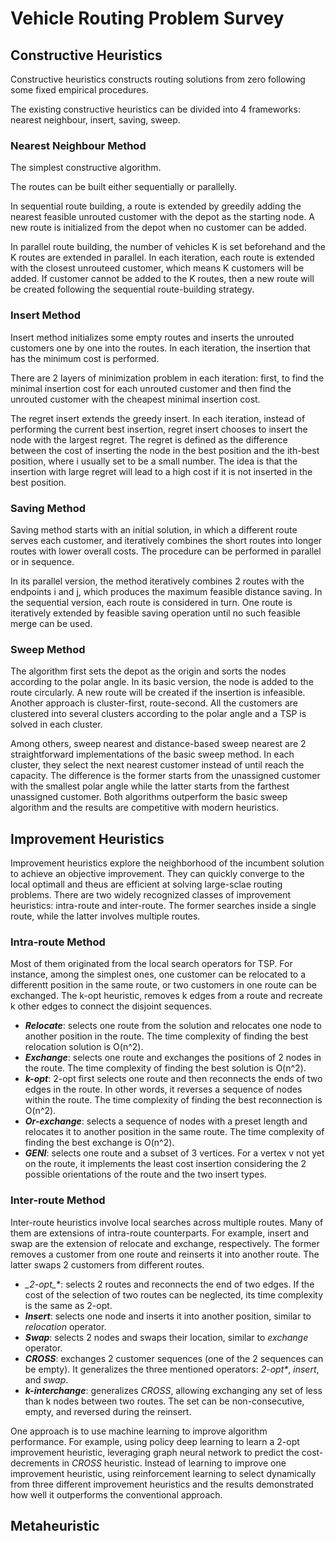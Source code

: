 # Vehicle Routing Problem Survey  
## Constructive Heuristics

Constructive heuristics constructs routing solutions from zero following some fixed empirical procedures.

The existing constructive heuristics can be divided into 4 frameworks: nearest neighbour, insert, saving, sweep.

### Nearest Neighbour Method

The simplest constructive algorithm.

The routes can be built either sequentially or parallelly.

In sequential route building, a route is extended by greedily adding the nearest feasible unrouted customer with the depot as the starting node. A new route is initialized from the depot when no customer can be added.

In parallel route building, the number of vehicles K is set beforehand and the K routes are extended in parallel. In each iteration, each route is extended with the closest unrouteed customer, which means K customers will be added. If customer cannot be added to the K routes, then a new route will be created following the sequential route-building strategy.

### Insert Method

Insert method initializes some empty routes and inserts the unrouted customers one by one into the routes. In each iteration, the insertion that has the minimum cost is performed.

There are 2 layers of minimization problem in each iteration: first, to find the minimal insertion cost for each unrouted customer and then find the unrouted customer with the cheapest minimal insertion cost.

The regret insert extends the greedy insert. In each iteration, instead of performing the current best insertion, regret insert chooses to insert the node with the largest regret. The regret is defined as the difference between the cost of inserting the node in the best position and the ith-best position, where i usually set to be a small number. The idea is that the insertion with large regret will lead to a high cost if it is not inserted in the best position. 

### Saving Method

Saving method starts with an initial solution, in which a different route serves each customer, and iteratively combines the short routes into longer routes with lower overall costs. The procedure can be performed in parallel or in sequence. 

In its parallel version, the method iteratively combines 2 routes with the endpoints i and j, which produces the maximum feasible distance saving. In the sequential version, each route is considered in turn. One route is iteratively extended by feasible saving operation until no such feasible merge can be used.

### Sweep Method

The algorithm first sets the depot as the origin and sorts the nodes according to the polar angle. In its basic version, the node is added to the route circularly. A new route will be created if the insertion is infeasible. Another approach is cluster-first, route-second. All the customers are clustered into several clusters according to the polar angle and a TSP is solved in each cluster.

Among others, sweep nearest and distance-based sweep nearest are 2 straightforward implementations of the basic sweep method. In each cluster, they select the next nearest customer instead of until reach the capacity. The difference is the former starts from the unassigned customer with the smallest polar angle while the latter starts from the farthest unassigned customer. Both algorithms outperform the basic sweep algorithm and the results are competitive with modern heuristics.

## Improvement Heuristics

Improvement heuristics explore the neighborhood of the incumbent solution to achieve an objective improvement. They can quickly converge to the local optimall and theus are efficient at solving large-sclae routing problems. There are two widely recognized classes of improvement heuristics: intra-route and inter-route. The former searches inside a single route, while the latter involves multiple routes.

### Intra-route Method

Most of them originated from the local search operators for TSP. For instance, among the simplest ones, one customer can be relocated to a differentt position in the same route, or two customers in one route can be exchanged. The k-opt heuristic, removes k edges from a route and recreate k other edges to connect the disjoint sequences.

- **_Relocate_**: selects one route from the solution and relocates one node to another position in the route. The time complexity of finding the best relocation solution is O(n^2).
- **_Exchange_**: selects one route and exchanges the positions of 2 nodes in the route. The time complexity of finding the best solution is O(n^2).
- **_k-opt_**: 2-opt first selects one route and then reconnects the ends of two edges in the route. In other words, it reverses a sequence of nodes within the route. The time complexity of finding the best reconnection is O(n^2).
- **_Or-exchange_**: selects a sequence of nodes with a preset length and relocates it to another position in the same route. The time complexity of finding the best exchange is O(n^2).
- **_GENI_**: selects one route and a subset of 3 vertices. For a vertex v not yet on the route, it implements the least cost insertion considering the 2 possible orientations of the route and the two insert types.

### Inter-route Method

Inter-route heuristics involve local searches across multiple routes. Many of them are extensions of intra-route counterparts. For example, insert and swap are the extension of relocate and exchange, respectively. The former removes a customer from one route and reinserts it into another route. The latter swaps 2 customers from different routes.

- **_2-opt*_**: selects 2 routes and reconnects the end of two edges. If the cost of the selection of two routes can be neglected, its time complexity is the same as 2-opt.
- **_Insert_**: selects one node and inserts it into another position, similar to _relocation_ operator.
- **_Swap_**: selects 2 nodes and swaps their location, similar to _exchange_ operator.
- **_CROSS_**: exchanges 2 customer sequences (one of the 2 sequences can be empty). It generalizes the three mentioned operators: _2-opt*_, _insert_, and _swap_.
- **_k-interchange_**: generalizes _CROSS_, allowing exchanging any set of less than k nodes between two routes. The set can be non-consecutive, empty, and reversed during the reinsert.

One approach is to use machine learning to improve algorithm performance. For example, using policy deep learning to learn a 2-opt improvement heuristic, leveraging graph neural network to predict the cost-decrements in _CROSS_ heuristic. Instead of learning to improve one improvement heuristic, using reinforcement learning to select dynamically from three different improvement heuristics and the results demonstrated how well it outperforms the conventional approach.

## Metaheuristic